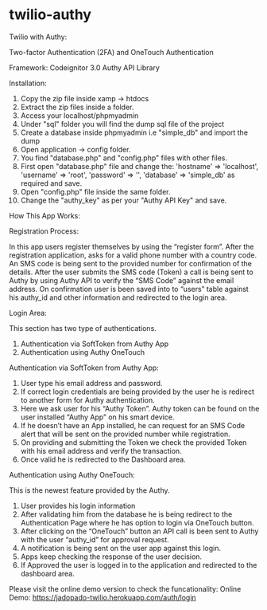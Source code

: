 # twilio-authy

Twilio with Authy:

Two-factor Authentication (2FA) and OneTouch Authentication

Framework: Codeignitor 3.0
Authy API Library


Installation:

1) Copy the zip file inside xamp -> htdocs
2) Extract the zip files inside a folder.
3) Access your localhost/phpmyadmin 
4) Under "sql" folder you will find the dump sql file of the project
5) Create a database inside phpmyadmin i.e "simple_db" and import the dump
6) Open application -> config folder.
7) You find "database.php" and "config.php" files with other files.
8) First open "database.php" file and change the:
		'hostname' => 'localhost',
        'username' => 'root',
        'password' => '',
        'database' => 'simple_db'
	as required and save.
9) Open "config.php" file inside the same folder.
10) Change the "authy_key" as per your "Authy API Key" and save.


How This App Works:

Registration Process:

In this app users register themselves by using the “register form”. After the registration application, asks for a valid phone number with a country code. An SMS code is being sent to the provided number for confirmation of the details. After the user submits the SMS code (Token) a call is being sent to Authy by using Authy API to verify the “SMS Code” against the email address. On confirmation user is been saved into to “users” table against his authy_id and other information and redirected to the login area.

Login Area:

This section has two type of authentications.

1)	Authentication via SoftToken from Authy App
2)	Authentication using Authy OneTouch


Authentication via SoftToken from Authy App:
1)	User type his email address and password.
2)	If correct login credentials are being provided by the user he is redirect to another form for Authy authentication.
3)	Here we ask user for his “Authy Token”. Authy token can be found on the user installed “Authy App” on his smart device.
4)	If he doesn’t have an App installed, he can request for an SMS Code alert that will be sent on the provided number while registration.
5)	On providing and submitting the Token we check the provided Token with his email address and verify the transaction.
6)	Once valid he is redirected to the Dashboard area.


Authentication using Authy OneTouch:

This is the newest feature provided by the Authy.
1)	User provides his login information
2)	After validating him from the database he is being redirect to the Authentication Page where he has option to login via OneTouch button.
3)	After clicking on the “OneTouch” button an API call is been sent to Authy with the user “authy_id” for approval request.
4)	A notification is being sent on the user app against this login.
5)	Apps keep checking the response of the user decision.
6)	If Approved the user is logged in to the application and redirected to the dashboard area.


Please visit the online demo version to check the funcationality:
Online Demo: https://jadopado-twilio.herokuapp.com/auth/login